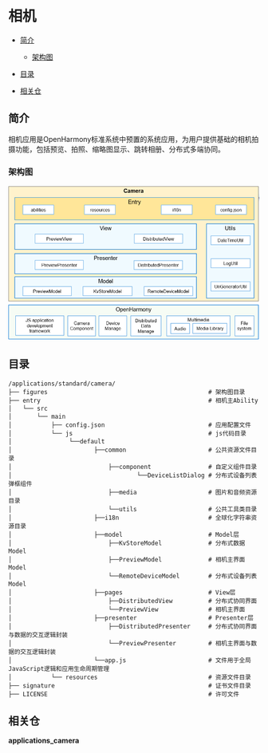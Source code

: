 # 相机<a name="ZH-CN_TOPIC_0000001103554544"></a>

-   [简介](#section11660541593)
    -   [架构图](#section78574815486)

-   [目录](#section161941989596)
-   [相关仓](#section1371113476307)

## 简介<a name="section11660541593"></a>

相机应用是OpenHarmony标准系统中预置的系统应用，为用户提供基础的相机拍摄功能，包括预览、拍照、缩略图显示、跳转相册、分布式多端协同。

### 架构图<a name="section78574815486"></a>

![](figures/zh-cn_image.png)

## 目录<a name="section161941989596"></a>

```
/applications/standard/camera/
├── figures                                             # 架构图目录
├── entry                                               # 相机主Ability
│   └── src
│       └── main
│           ├── config.json                             # 应用配置文件
│           └── js                                      # js代码目录
│                └──default
│                       ├──common                       # 公共资源文件目录
│                           ├──component                # 自定义组件目录
│                                   └──DeviceListDialog # 分布式设备列表弹框组件
│                           ├──media                    # 图片和音频资源目录
│                           └──utils                    # 公共工具类目录
│                       ├──i18n                         # 全球化字符串资源目录
│                       ├──model                        # Model层
│                           ├──KvStoreModel             # 分布式数据Model
│                           ├──PreviewModel             # 相机主界面Model
│                           └──RemoteDeviceModel        # 分布式设备列表Model
│                       ├──pages                        # View层
│                           ├──DistributedView          # 分布式协同界面
│                           └──PreviewView              # 相机主界面
│                       ├──presenter                    # Presenter层
│                           ├──DistributedPresenter     # 分布式协同界面与数据的交互逻辑封装
│                           └──PreviewPresenter         # 相机主界面与数据的交互逻辑封装
│                       └──app.js                       # 文件用于全局JavaScript逻辑和应用生命周期管理
│           └── resources                               # 资源文件目录
├── signature                                           # 证书文件目录
├── LICENSE                                             # 许可文件
```

## 相关仓<a name="section1371113476307"></a>

**applications\_camera**